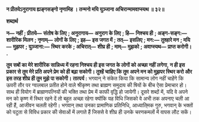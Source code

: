 **न प्रीतयेऽनुरागाय ह्यङ्गसङ्गो नृणामिह ।** **तन्मनो मयि युञ्जाना अचिरान्मामवाप्स्यथ ॥ ३२॥** 

**शब्दार्थ** 

**न—** **नहीं** **; प्रीतये—** **संतोष के लिए** **; अनुरागाय—** **अनुराग के लिए** **; हि—** **निश्चय ही** **; अङ्ग-सङ्ग:—** **शारीरिक मिलन** **; नृणाम्—** **लोगों के लिए** **; इह—** **इस जगत में** **; तत्—** **इसलिए** **; मन:—** **तुश्हारे मन** **; मयि—** **मुझपर** **; युञ्जाना:—** **स्थिर करके** **; अचिरात्—** **शीघ्र ही** **; माम्—** **मुझको** **; अवाप्स्यथ—** **प्राप्त करोगी।** **.** 

**तुम सबों का मेरे शारीरिक सान्निध्य में रहना निश्चय ही इस जगत के लोगों को अच्छा नहीं** **लगेगा, न ही इस प्रकार से तुम मेरे प्रति अपने प्रेम को ही बढ़ा सकोगी। तुश्हें चाहिए कि तुम** **अपने मन को मुझपर स्थिर करो और इस तरह शीघ्र ही तुम मुझे पा सकोगी।** **तात्पर्य :** भगवान् ने संकेत किया कि सामान्य लोग नहीं चाहेंगे कि ऊपरी तौर पर ग्वालबाल प्रतीत होने वाले श्रीकृष्ण तथा ब्राह्मण समुदाय की षियों के बीच ऐसा प्रेमाचार हो। साथ ही वियोग में ब्राह्मणपत्नियों की भक्ति तथा प्रेम में काफी वृद्धि हो जायेगी। दूसरे शब्दों में, यदि वे अपने मन को कृष्ण में स्थिर रहने दें तो बहुत अच्छा रहेगा क्योंकि यह विधि जिसको वे अभी तक अपनाए चली आ रही हैं, आजीवन चलती रहेगी। भगवान् तथा उनका प्रामाणिक प्रतिनिधि, आध्याति्मक गुरु, भगवान् के भक्तों को पटुता से विविध प्रकार की सेवाओं में लगाते हैं जिससे वे शीघ्र ही उनके चरणकमलों में वापस लौट सकें।  